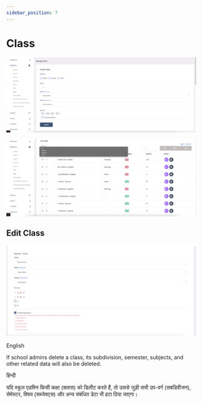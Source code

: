 ```yaml
---
sidebar_position: 7
---
```


# Class

![e-School SaaS](../../static/images/schooladmin/create-class.png)

![e-School SaaS](../../static/images/schooladmin/list-class.png)

## Edit Class

![e-School SaaS](../../static/images/schooladmin/edit-class.png)

English

If school admins delete a class, its subdivision, semester, subjects, and other related data will also be deleted. 


हिन्दी

यदि स्कूल एडमिन किसी कक्षा (क्लास) को डिलीट करते हैं, तो उससे जुड़ी सभी उप-वर्ग (सबडिवीजन), सेमेस्टर, विषय (सब्जेक्ट्स) और अन्य संबंधित डेटा भी हटा दिया जाएगा।